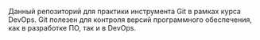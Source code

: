 Данный репозиторий для практики инструмента Git в рамках курса DevOps. Git полезен для контроля версий программного обеспечения, как в разработке ПО, так и в DevOps.
